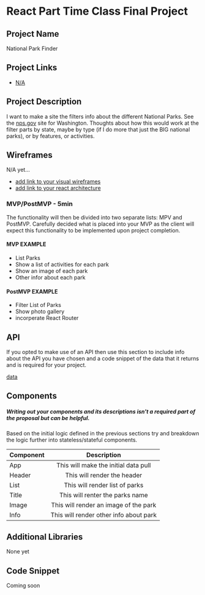 # React Part Time Class Final Project

## Project Name

National Park Finder

## Project Links

- [N/A]()

## Project Description

I want to make a site the filters info about the different National Parks. See the [nps.gov](https://www.nps.gov/state/wa/index.htm) site for Washington. Thoughts about how this would work at the filter parts by state, maybe by type (if I do more that just the BIG national parks), or by features, or activities. 

## Wireframes

N/A yet...

- [add link to your visual wireframes]()
- [add link to your react architecture]()


### MVP/PostMVP - 5min

The functionality will then be divided into two separate lists: MPV and PostMVP.  Carefully decided what is placed into your MVP as the client will expect this functionality to be implemented upon project completion.  

#### MVP EXAMPLE
- List Parks
- Show a list of activities for each park
- Show an image of each park
- Other infor about each park

#### PostMVP EXAMPLE

- Filter List of Parks
- Show photo gallery
- incorperate React Router

## API

If you opted to make use of an API then use this section to include info about the API you have chosen and a code snippet of the data that it returns and is required for your project. 


[data](https://developer.nps.gov/api/v1/parks?api_key=hBz9KsIWoEpxieAaV3pZ1KXeXNPx8mkIpVkbZe8a)

## Components
##### Writing out your components and its descriptions isn't a required part of the proposal but can be helpful.

Based on the initial logic defined in the previous sections try and breakdown the logic further into stateless/stateful components. 

| Component | Description | 
| --- | :---: |  
| App | This will make the initial data pull 
| Header | This will render the header | 
| List | This will render list of parks |
| Title | This will renter the parks name |
| Image | This will render an image of the park |
| Info | This will render other info about park |


## Additional Libraries
 None yet 

## Code Snippet
Coming soon
